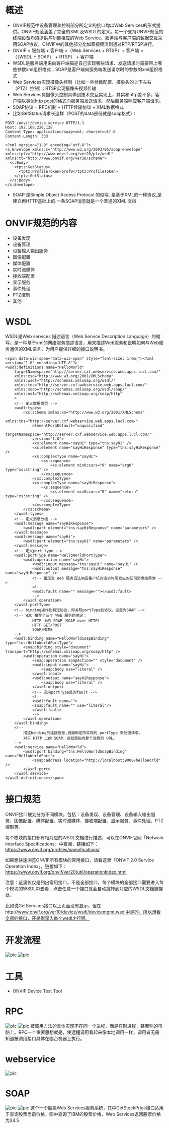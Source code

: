 # 概述
- ONVIF规范中设备管理和控制部分所定义的接口均以Web Services的形式提供。ONVIF规范涵盖了完全的XML及WSDL的定义。每一个支持ONVIF规范的终端设备均须提供与功能相应的Web Service。服务端与客户端的数据交互采用SOAP协议。ONVIF中的其他部分比如音视频流则通过RTP/RTSP进行。
- ONVIF = 服务端 + 客户端 =（Web Services + RTSP）+ 客户端 = （（WSDL + SOAP） + RTSP） + 客户端
- WSDL是服务端用来向客户端描述自己实现哪些请求、发送请求时需要带上哪些参数xml组织格式；SOAP是客户端向服务端发送请求时的参数的xml组织格式
- Web Services实现摄像头控制（比如一些参数配置、摄象头的上下左右（PTZ）控制）；RTSP实现报像头视频传输
- Web Services具摄像头控制具体到技术交互实现上，其实和http差不多，客户端以类似http post的格式向服务端发送请求，然后服务端响应客户端请求。
- SOAP协议 = RPC机制 + HTTP传输协议 + XML数据格式
- 比如GetStatus请求长这样（POST的data部份就是soap格式）：
```
POST /onvif/device_service HTTP/1.1
Host: 192.168.220.128
Content-Type: application/soap+xml; charset=utf-8
Content-Length: 333

<?xml version="1.0" encoding="utf-8"?>
<s:Envelope xmlns:s="http://www.w3.org/2003/05/soap-envelope" xmlns:tptz="http://www.onvif.org/ver20/ptz/wsdl" xmlns:tt="http://www.onvif.org/ver10/schema">
  <s:Body>
    <tptz:GetStatus>
      <tptz:ProfileToken>prof0</tptz:ProfileToken>
    </tptz:GetStatus>
  </s:Body>
</s:Envelope>
```
- SOAP 是Simple Object Access Protocol 的缩写. 是基于XML的一种协议,是建立再HTTP基础上的.一条SOAP消息就是一个普通的XML 文档

# ONVIF规范的内容
- 设备发现
- 设备管理
- 设备输入输出服务
- 图像配置
- 媒体配置
- 实时流媒体
- 接收端配置
- 显示服务
- 事件处理
- PTZ控制
- 其他

# WSDL
WSDL是Web services 描述语言（Web Service Description Language）的缩写。是一种基于xml的网络服务描述语言，用来描述Web服务和说明如何与Web服务通信的XML语言，为用户提供详细的接口说明书。
```
<span data-wiz-span="data-wiz-span" style="font-size: 1rem;"><?xml version='1.0' encoding='UTF-8'?>
<wsdl:definitions name="HelloWorld"
    targetNamespace="http://server.cxf.webservice.web.apps.lucl.com/"
    xmlns:xsd="http://www.w3.org/2001/XMLSchema"
    xmlns:wsdl="http://schemas.xmlsoap.org/wsdl/"
    xmlns:tns="http://server.cxf.webservice.web.apps.lucl.com/"
    xmlns:soap="http://schemas.xmlsoap.org/wsdl/soap/"
    xmlns:ns1="http://schemas.xmlsoap.org/soap/http"
    >
    <!-- 定义数据类型 -->
    <wsdl:types>
        <xs:schema xmlns:xs="http://www.w3.org/2001/XMLSchema"
            xmlns:tns="http://server.cxf.webservice.web.apps.lucl.com/"
            elementFormDefault="unqualified"
            targetNamespace="http://server.cxf.webservice.web.apps.lucl.com/"
            version="1.0">
            <xs:element name="sayHi" type="tns:sayHi" />
            <xs:element name="sayHiResponse" type="tns:sayHiResponse" />
            <xs:complexType name="sayHi">
                <xs:sequence>
                    <xs:element minOccurs="0" name="arg0" type="xs:string" />
                </xs:sequence>
            </xs:complexType>
            <xs:complexType name="sayHiResponse">
                <xs:sequence>
                    <xs:element minOccurs="0" name="return" type="xs:string" />
                </xs:sequence>
            </xs:complexType>
        </xs:schema>
    </wsdl:types>
    <!-- 定义消息分组 -->
    <wsdl:message name="sayHiResponse">
        <wsdl:part element="tns:sayHiResponse" name="parameters" />
    </wsdl:message>
    <wsdl:message name="sayHi">
        <wsdl:part element="tns:sayHi" name="parameters" />
    </wsdl:message>
    <!-- 定义port type -->
    <wsdl:portType name="HelloWorldPortType">
        <wsdl:operation name="sayHi">
            <wsdl:input message="tns:sayHi" name="sayHi" />
            <wsdl:output message="tns:sayHiResponse" name="sayHiResponse" />
            <!-- 指定当 Web 服务设法响应客户机的请求时所发生的任何消息级异常 -->
            <!--
            <wsdl:fault name="" message=""></wsdl:fault> 
            -->
        </wsdl:operation>
    </wsdl:portType>
    <!-- binding操作到特定协议，即关联portType到协议，这里为SOAP -->
    <!-- W3C 推荐了三个 Web 服务的绑定：
            HTTP 上的 SOAP（SOAP over HTTP）
            HTTP GET/POST
            SOAP/MIME
    -->
    <wsdl:binding name="HelloWorldSoapBinding" type="tns:HelloWorldPortType">
        <soap:binding style="document" transport="http://schemas.xmlsoap.org/soap/http" />
        <wsdl:operation name="sayHi">
            <soap:operation soapAction="" style="document" />
            <wsdl:input name="sayHi">
                <soap:body use="literal" />
            </wsdl:input>
            <wsdl:output name="sayHiResponse">
                <soap:body use="literal" />
            </wsdl:output>
            <!-- 应用portType处的fault -->
            <!--
            <wsdl:fault name="">
            <soap:fault name="" use="literal"/>
            </wsdl:fault> 
            -->
        </wsdl:operation>
    </wsdl:binding>
    <!--
        描述binding的连接信息,根据绑定所实现的 portType 来处理请求。
        对于 HTTP 上的 SOAP，这就是指向那个进程的 URL。
    -->
    <wsdl:service name="HelloWorld">
        <wsdl:port binding="tns:HelloWorldSoapBinding" name="HelloWorldPort">
            <soap:address location="http://localhost:9000/helloWorld" />
        </wsdl:port>
    </wsdl:service>
</wsdl:definitions></span>
```
# 接口规范
ONVIF接口被划分为不同模块，包括：设备发现、设备管理、设备输入输出服务、图像配置、媒体配置、实时流媒体、接收端配置、显示服务、事件处理、PTZ控制等。

每个模块的接口都有相对应的WSDL文档进行描述，可以在ONVIF官网「Network Interface Specifications」中查阅，链接如下：
https://www.onvif.org/profiles/specifications/

如果想快速浏览ONVIF所有模块的常用接口，请看这里「ONVIF 2.0 Service Operation Index」，链接如下：
https://www.onvif.org/onvif/ver20/util/operationIndex.html

注意：这里仅仅是列出常用接口，不是全部接口，每个模块的全部接口需要进入每个模块的WSDL中去看，点击任意一个接口就会自动跳转到对应的WSDL文档链接处。

比如说GetServices接口以上页面没有显示，但在http://www.onvif.org/ver10/device/wsdl/devicemgmt.wsdl中是的。所以想看全部的接口，还是得深入每个wsdl才行啊。

# 开发流程
![pic](./images/onvif-flow.png)
![pic](./images/onvif-flow2.png)


# 工具
- ONVIF Device Test Tool

# RPC
![pic](./images/rpc.png)
![pic](./images/rpc2.png)
被调用方法的具体实现不在同一个进程，而是在别进程，甚至别的电脑上。RPC一个重要思想就是，使远程调用看起来像本地调用一样，调用者无需知道被调用接口具体在哪台机器上执行。

# webservice
![pic](./images/webservice.png)

# SOAP
![pic](./images/soap.png)
![pic](./images/soap2.png)
这个一个股票Web Services服务系统，其中GetStockPrice接口适用于查询股票当前价格，图中查询了IBM的股票价格，Web Services返回股票价格为34.5

